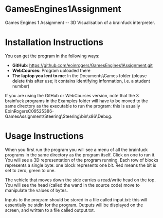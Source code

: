 GamesEngines1Assignment
=======================

Games Engines 1 Assignment -- 3D Visualisation of a brainfuck interpreter. 

Installation Instructions 
=======================

You can get the program in the following ways:

 * **GitHub**: https://github.com/eoinrogers/GamesEngines1Assignment.git
 * **WebCourses**: Program uploaded there
 * **The laptop you lent to me**: In the Documents\Games folder (please delete this after use; it contains identifying information, i.e. a student number)

If you are using the GitHub or WebCourses version, note that the 3 brainfuck programs in the Examples folder will have to be moved to the same directory as the executable to run the program: this is usually EoinRogersC09525386-GamesAssignment\Steering\Steering\bin\x86\Debug. 

Usage Instructions
=================

When you first run the program you will see a menu of all the brainfuck programs in the same directory as the program itself. Click on one to run it. You will see a 3D representation of the program running. Each row of blocks represents a single byte: one block represents one bit. Red means the bit is set to zero, green to one. 

The vehicle that moves down the side carries a read/write head on the top. You will see the head (called the wand in the source code) move to manipulate the values of bytes. 

Inputs to the program should be stored in a file called input.txt: this will essentially be stdin for the program. Outputs will be displayed on the screen, and written to a file called output.txt. 


